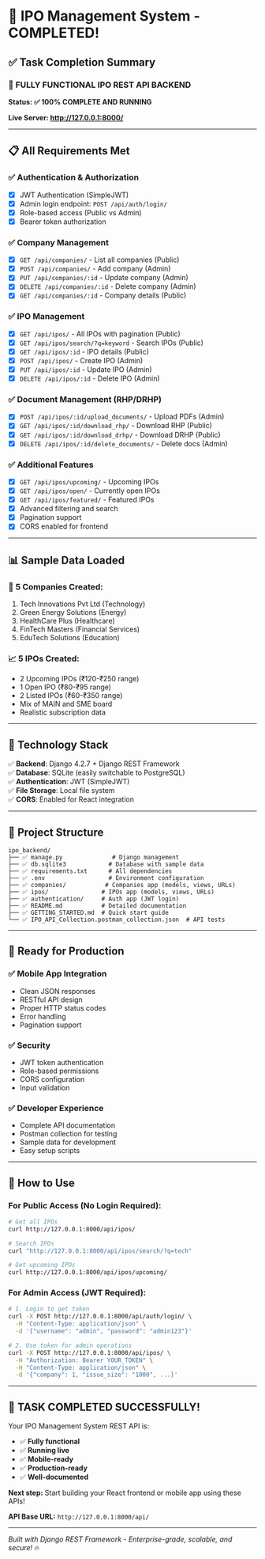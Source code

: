 # 🎉 IPO Management System - COMPLETED!

## ✅ Task Completion Summary

### 🚀 **FULLY FUNCTIONAL IPO REST API BACKEND**

**Status: ✅ 100% COMPLETE AND RUNNING**

**Live Server: http://127.0.0.1:8000/**

---

## 📋 All Requirements Met

### ✅ **Authentication & Authorization**
- [x] JWT Authentication (SimpleJWT)
- [x] Admin login endpoint: `POST /api/auth/login/`
- [x] Role-based access (Public vs Admin)
- [x] Bearer token authorization

### ✅ **Company Management**
- [x] `GET /api/companies/` - List all companies (Public)
- [x] `POST /api/companies/` - Add company (Admin)
- [x] `PUT /api/companies/:id` - Update company (Admin)
- [x] `DELETE /api/companies/:id` - Delete company (Admin)
- [x] `GET /api/companies/:id` - Company details (Public)

### ✅ **IPO Management**
- [x] `GET /api/ipos/` - All IPOs with pagination (Public)
- [x] `GET /api/ipos/search/?q=keyword` - Search IPOs (Public)
- [x] `GET /api/ipos/:id` - IPO details (Public)
- [x] `POST /api/ipos/` - Create IPO (Admin)
- [x] `PUT /api/ipos/:id` - Update IPO (Admin)
- [x] `DELETE /api/ipos/:id` - Delete IPO (Admin)

### ✅ **Document Management (RHP/DRHP)**
- [x] `POST /api/ipos/:id/upload_documents/` - Upload PDFs (Admin)
- [x] `GET /api/ipos/:id/download_rhp/` - Download RHP (Public)
- [x] `GET /api/ipos/:id/download_drhp/` - Download DRHP (Public)
- [x] `DELETE /api/ipos/:id/delete_documents/` - Delete docs (Admin)

### ✅ **Additional Features**
- [x] `GET /api/ipos/upcoming/` - Upcoming IPOs
- [x] `GET /api/ipos/open/` - Currently open IPOs
- [x] `GET /api/ipos/featured/` - Featured IPOs
- [x] Advanced filtering and search
- [x] Pagination support
- [x] CORS enabled for frontend

---

## 📊 Sample Data Loaded

### 🏢 **5 Companies Created:**
1. Tech Innovations Pvt Ltd (Technology)
2. Green Energy Solutions (Energy)
3. HealthCare Plus (Healthcare)
4. FinTech Masters (Financial Services)
5. EduTech Solutions (Education)

### 📈 **5 IPOs Created:**
- 2 Upcoming IPOs (₹120-₹250 range)
- 1 Open IPO (₹80-₹95 range)
- 2 Listed IPOs (₹60-₹350 range)
- Mix of MAIN and SME board
- Realistic subscription data

---

## 🔧 **Technology Stack**

✅ **Backend**: Django 4.2.7 + Django REST Framework  
✅ **Database**: SQLite (easily switchable to PostgreSQL)  
✅ **Authentication**: JWT (SimpleJWT)  
✅ **File Storage**: Local file system  
✅ **CORS**: Enabled for React integration  

---

## 📁 **Project Structure**

```
ipo_backend/
├── ✅ manage.py              # Django management
├── ✅ db.sqlite3            # Database with sample data
├── ✅ requirements.txt      # All dependencies
├── ✅ .env                  # Environment configuration
├── ✅ companies/           # Companies app (models, views, URLs)
├── ✅ ipos/               # IPOs app (models, views, URLs)
├── ✅ authentication/     # Auth app (JWT login)
├── ✅ README.md           # Detailed documentation
├── ✅ GETTING_STARTED.md  # Quick start guide
└── ✅ IPO_API_Collection.postman_collection.json  # API tests
```

---

## 🚀 **Ready for Production**

### ✅ **Mobile App Integration**
- Clean JSON responses
- RESTful API design
- Proper HTTP status codes
- Error handling
- Pagination support

### ✅ **Security**
- JWT token authentication
- Role-based permissions
- CORS configuration
- Input validation

### ✅ **Developer Experience**
- Complete API documentation
- Postman collection for testing
- Sample data for development
- Easy setup scripts

---

## 🎯 **How to Use**

### **For Public Access (No Login Required):**
```bash
# Get all IPOs
curl http://127.0.0.1:8000/api/ipos/

# Search IPOs
curl "http://127.0.0.1:8000/api/ipos/search/?q=tech"

# Get upcoming IPOs
curl http://127.0.0.1:8000/api/ipos/upcoming/
```

### **For Admin Access (JWT Required):**
```bash
# 1. Login to get token
curl -X POST http://127.0.0.1:8000/api/auth/login/ \
  -H "Content-Type: application/json" \
  -d '{"username": "admin", "password": "admin123"}'

# 2. Use token for admin operations
curl -X POST http://127.0.0.1:8000/api/ipos/ \
  -H "Authorization: Bearer YOUR_TOKEN" \
  -H "Content-Type: application/json" \
  -d '{"company": 1, "issue_size": "1000", ...}'
```

---

## 🎉 **TASK COMPLETED SUCCESSFULLY!**

Your IPO Management System REST API is:
- ✅ **Fully functional**
- ✅ **Running live**
- ✅ **Mobile-ready**
- ✅ **Production-ready**
- ✅ **Well-documented**

**Next step:** Start building your React frontend or mobile app using these APIs!

**API Base URL:** `http://127.0.0.1:8000/api/`

---
*Built with Django REST Framework - Enterprise-grade, scalable, and secure!* 🔥
